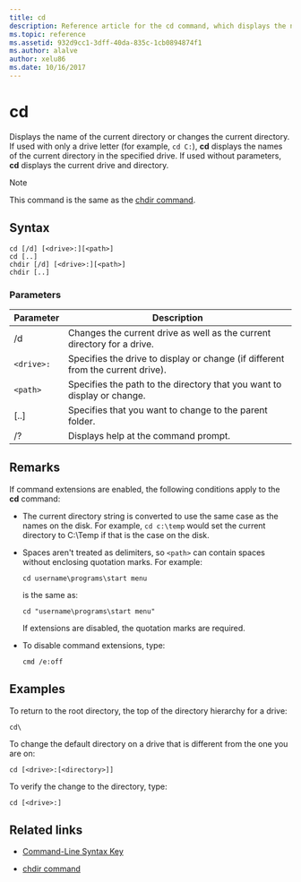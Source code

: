 ```yaml
---
title: cd
description: Reference article for the cd command, which displays the name of or changes the current directory.
ms.topic: reference
ms.assetid: 932d9cc1-3dff-40da-835c-1cb0894874f1
ms.author: alalve
author: xelu86
ms.date: 10/16/2017
---
```


# cd



Displays the name of the current directory or changes the current directory. If used with only a drive letter (for example, `cd C:`), **cd** displays the names of the current directory in the specified drive. If used without parameters, **cd** displays the current drive and directory.

> [!NOTE]
> This command is the same as the [chdir command](chdir.md).

## Syntax

```
cd [/d] [<drive>:][<path>]
cd [..]
chdir [/d] [<drive>:][<path>]
chdir [..]
```

### Parameters

| Parameter | Description |
| --------- | ----------- |
| /d | Changes the current drive as well as the current directory for a drive. |
| `<drive>:` | Specifies the drive to display or change (if different from the current drive). |
| `<path>` | Specifies the path to the directory that you want to display or change. |
| [..] | Specifies that you want to change to the parent folder. |
| /? | Displays help at the command prompt. |

## Remarks

If command extensions are enabled, the following conditions apply to the **cd** command:

- The current directory string is converted to use the same case as the names on the disk. For example, `cd c:\temp` would set the current directory to C:\Temp if that is the case on the disk.

- Spaces aren't treated as delimiters, so `<path>` can contain spaces without enclosing quotation marks. For example:

  ```
  cd username\programs\start menu
  ```

  is the same as:

  ```
  cd "username\programs\start menu"
  ```

  If extensions are disabled, the quotation marks are required.

- To disable command extensions, type:

  ```
  cmd /e:off
  ```

## Examples

To return to the root directory, the top of the directory hierarchy for a drive:

```
cd\
```

To change the default directory on a drive that is different from the one you are on:

```
cd [<drive>:[<directory>]]
```

To verify the change to the directory, type:

```
cd [<drive>:]
```

## Related links

- [Command-Line Syntax Key](command-line-syntax-key.md)

- [chdir command](chdir.md)
